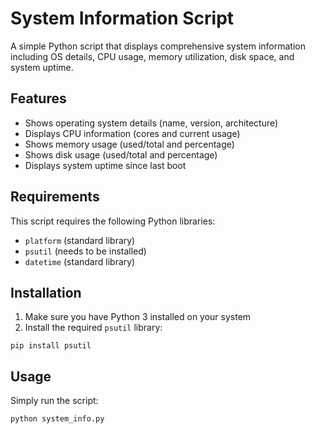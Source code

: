 # System Information Script

A simple Python script that displays comprehensive system information including OS details, CPU usage, memory utilization, disk space, and system uptime.

## Features

- Shows operating system details (name, version, architecture)
- Displays CPU information (cores and current usage)
- Shows memory usage (used/total and percentage)
- Shows disk usage (used/total and percentage)
- Displays system uptime since last boot

## Requirements

This script requires the following Python libraries:
- `platform` (standard library)
- `psutil` (needs to be installed)
- `datetime` (standard library)

## Installation

1. Make sure you have Python 3 installed on your system
2. Install the required `psutil` library:

```
pip install psutil
```

## Usage

Simply run the script:

```
python system_info.py
```

